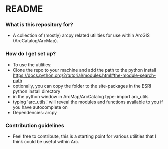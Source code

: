 # README #


### What is this repository for? ###
* A collection of (mostly) arcpy related utilities for use within ArcGIS (ArcCatalog/ArcMap).

### How do I get set up? ###

* To use the utilities: 
* Clone the repo to your machine and add the path to the python install https://docs.python.org/2/tutorial/modules.html#the-module-search-path
* optionally, you can copy the folder to the site-packages in the ESRI python install directory
* in the python window in ArcMap/ArcCatalog type: import arc_utils
* typing 'arc_utils.' will reveal the modules and functions available to you if you have autocomplete on
* Dependencies: arcpy

### Contribution guidelines ###

* Feel free to contribute, this is a starting point for various utilities that I think could be useful within Arc.